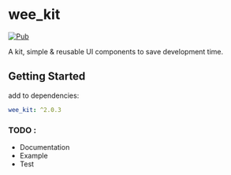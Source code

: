 # wee_kit
[![Pub](https://img.shields.io/pub/v/wee_kit.svg?style=flat-square)](https://pub.dev/packages/wee_kit)

A kit, simple & reusable UI components to save development time.
 
## Getting Started
add to dependencies:
```yaml
wee_kit: ^2.0.3
```
### TODO :
  - Documentation
  - Example
  - Test
